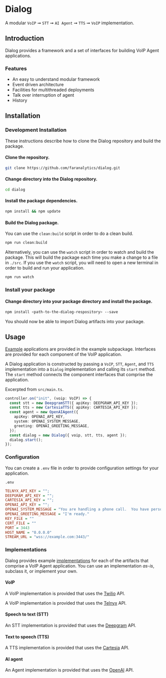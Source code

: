 # Dialog

A modular `VoIP` ➞ `STT` ➞ `AI Agent` ➞ `TTS` ➞ `VoIP` implementation.

## Introduction

Dialog provides a framework and a set of interfaces for building VoIP Agent applications.

### Features

- An easy to understand modular framework
- Event driven architecture
- Facilities for multithreaded deployments
- Talk over interruption of agent
- History

## Installation

### Development Installation

These instructions describe how to clone the Dialog repository and build the package.

#### Clone the repository.

```bash
git clone https://github.com/faranalytics/dialog.git
```

#### Change directory into the Dialog repository.

```bash
cd dialog
```

#### Install the package dependencies.

```bash
npm install && npm update
```

#### Build the Dialog package.

You can use the `clean:build` script in order to do a clean build.

```bash
npm run clean:build
```

Alternatively, you can use the `watch` script in order to watch and build the package. This will build the package each time you make a change to a file in `./src`. If you use the `watch` script, you will need to open a new terminal in order to build and run your application.

```bash
npm run watch
```

### Install your package

#### Change directory into your package directory and install the package.

```bash
npm install <path-to-the-dialog-respository> --save
```

You should now be able to import Dialog artifacts into your package.

## Usage

[Example](https://github.com/faranalytics/dialog/tree/main/examples) applications are provided in the example subpackage. Interfaces are provided for each component of the VoIP application.

A Dialog application is constructed by passing a `VoIP`, `STT`, `Agent`, and `TTS` implementation into a `Dialog` implementation and calling its `start` method. The `start` method connects the component interfaces that comprise the application.

Excerpted from `src/main.ts`.

```ts
controller.on("init", (voip: VoIP) => {
  const stt = new DeepgramSTT({ apiKey: DEEPGRAM_API_KEY });
  const tts = new CartesiaTTS({ apiKey: CARTESIA_API_KEY });
  const agent = new OpenAIAgent({
    apiKey: OPENAI_API_KEY,
    system: OPENAI_SYSTEM_MESSAGE,
    greeting: OPENAI_GREETING_MESSAGE,
  });
  const dialog = new Dialog({ voip, stt, tts, agent });
  dialog.start();
});
```

### Configuration

You can create a `.env` file in order to provide configuration settings for your application.

`.env`

```ini
TELNYX_API_KEY = "";
DEEPGRAM_API_KEY = "";
CARTESIA_API_KEY = "";
OPENAI_API_KEY = "";
OPENAI_SYSTEM_MESSAGE = "You are handling a phone call.  You have personal preferences and you are very opinionated.  Respond with one concise sentence."
OPENAI_GREETING_MESSAGE = "I'm ready."
KEY_FILE = ""
CERT_FILE = ""
PORT = 3443
HOST_NAME = "0.0.0.0"
STREAM_URL = "wss://example.com:3443/"
```

### Implementations

Dialog provides example [implementations](https://github.com/faranalytics/dialog/tree/main/src/implementations) for each of the artifacts that comprise a VoIP Agent application. You can use an implementation _as-is_, subclass it, or implement your own.

#### VoIP

A VoIP implementation is provided that uses the [Twilio](https://twilio.com/) API.

A VoIP implementation is provided that uses the [Telnyx](https://telnyx.com/) API.

#### Speech to text (STT)

An STT implementation is provided that uses the [Deepgram](https://deepgram.com/) API.

#### Text to speech (TTS)

A TTS implementation is provided that uses the [Cartesia](https://cartesia.ai/) API.

#### AI agent

An Agent implementation is provided that uses the [OpenAI](https://platform.openai.com/docs/overview) API.
